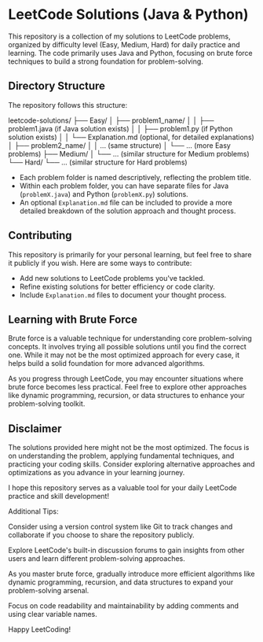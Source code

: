 # LeetCode Solutions (Java & Python)

This repository is a collection of my solutions to LeetCode problems, organized by difficulty level (Easy, Medium, Hard) for daily practice and learning. The code primarily uses Java and Python, focusing on brute force techniques to build a strong foundation for problem-solving.

## Directory Structure

The repository follows this structure:

leetcode-solutions/
├── Easy/
│   ├── problem1_name/
│   │   ├── problem1.java (if Java solution exists)
│   │   ├── problem1.py (if Python solution exists)
│   │   └── Explanation.md (optional, for detailed explanations)
│   ├── problem2_name/
│   │   ... (same structure)
│   └── ... (more Easy problems)
├── Medium/
│   └── ... (similar structure for Medium problems)
└── Hard/
└── ... (similar structure for Hard problems)

- Each problem folder is named descriptively, reflecting the problem title.
- Within each problem folder, you can have separate files for Java (`problemX.java`) and Python (`problemX.py`) solutions.
- An optional `Explanation.md` file can be included to provide a more detailed breakdown of the solution approach and thought process.

## Contributing

This repository is primarily for your personal learning, but feel free to share it publicly if you wish. Here are some ways to contribute:

- Add new solutions to LeetCode problems you've tackled.
- Refine existing solutions for better efficiency or code clarity.
- Include `Explanation.md` files to document your thought process.

## Learning with Brute Force

Brute force is a valuable technique for understanding core problem-solving concepts. It involves trying all possible solutions until you find the correct one. While it may not be the most optimized approach for every case, it helps build a solid foundation for more advanced algorithms.

As you progress through LeetCode, you may encounter situations where brute force becomes less practical. Feel free to explore other approaches like dynamic programming, recursion, or data structures to enhance your problem-solving toolkit.

## Disclaimer

The solutions provided here might not be the most optimized. The focus is on understanding the problem, applying fundamental techniques, and practicing your coding skills. Consider exploring alternative approaches and optimizations as you advance in your learning journey.

I hope this repository serves as a valuable tool for your daily LeetCode practice and skill development!

Additional Tips:

Consider using a version control system like Git to track changes and collaborate if you choose to share the repository publicly.

Explore LeetCode's built-in discussion forums to gain insights from other users and learn different problem-solving approaches.

As you master brute force, gradually introduce more efficient algorithms like dynamic programming, recursion, and data structures to expand your problem-solving arsenal.

Focus on code readability and maintainability by adding comments and using clear variable names.

Happy LeetCoding!